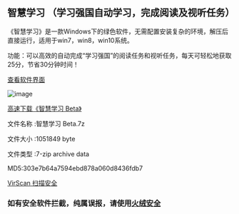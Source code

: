 ## 智慧学习 （学习强国自动学习，完成阅读及视听任务）

《智慧学习》是一款Windows下的绿色软件，无需配置安装复杂的环境，解压后直接运行，适用于win7，win8，win10系统。

功能：可以高效的自动完成“学习强国”的阅读任务和视听任务，每天可轻松地获取25分，节省30分钟时间！

[查看软件界面](https://s1.ax1x.com/2020/04/29/J7ceIS.png)

![image](https://s1.ax1x.com/2020/04/29/J7ceIS.png)

[高速下载《智慧学习 Beta》](https://cdn.jsdelivr.net/gh/aiyotu/zhihuixuexi@master/%E6%99%BA%E6%85%A7%E5%AD%A6%E4%B9%A0%20Beta.7z)

文件名称 :智慧学习 Beta.7z

文件大小 :1051849 byte

文件类型 :7-zip archive data

MD5:303e7b64a7594ebd878a060d8436fdb7

[VirScan 扫描安全](https://r.virscan.org/language/zh-cn/report/2622b39450fbf63ca5bbaf38d0ad3f12)

### 如有安全软件拦截，纯属误报，请使用[火绒安全](https://www.huorong.cn/person5.html)